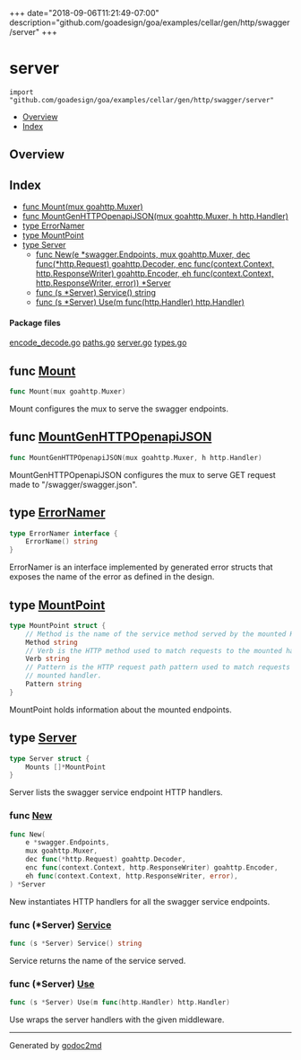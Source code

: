 +++
date="2018-09-06T11:21:49-07:00"
description="github.com/goadesign/goa/examples/cellar/gen/http/swagger/server"
+++


# server
`import "github.com/goadesign/goa/examples/cellar/gen/http/swagger/server"`

* [Overview](#pkg-overview)
* [Index](#pkg-index)

## <a name="pkg-overview">Overview</a>



## <a name="pkg-index">Index</a>
* [func Mount(mux goahttp.Muxer)](#Mount)
* [func MountGenHTTPOpenapiJSON(mux goahttp.Muxer, h http.Handler)](#MountGenHTTPOpenapiJSON)
* [type ErrorNamer](#ErrorNamer)
* [type MountPoint](#MountPoint)
* [type Server](#Server)
  * [func New(e *swagger.Endpoints, mux goahttp.Muxer, dec func(*http.Request) goahttp.Decoder, enc func(context.Context, http.ResponseWriter) goahttp.Encoder, eh func(context.Context, http.ResponseWriter, error)) *Server](#New)
  * [func (s *Server) Service() string](#Server.Service)
  * [func (s *Server) Use(m func(http.Handler) http.Handler)](#Server.Use)


#### <a name="pkg-files">Package files</a>
[encode_decode.go](/src/github.com/goadesign/goa/examples/cellar/gen/http/swagger/server/encode_decode.go) [paths.go](/src/github.com/goadesign/goa/examples/cellar/gen/http/swagger/server/paths.go) [server.go](/src/github.com/goadesign/goa/examples/cellar/gen/http/swagger/server/server.go) [types.go](/src/github.com/goadesign/goa/examples/cellar/gen/http/swagger/server/types.go) 





## <a name="Mount">func</a> [Mount](/src/target/server.go?s=1715:1744#L64)
``` go
func Mount(mux goahttp.Muxer)
```
Mount configures the mux to serve the swagger endpoints.



## <a name="MountGenHTTPOpenapiJSON">func</a> [MountGenHTTPOpenapiJSON](/src/target/server.go?s=2006:2069#L72)
``` go
func MountGenHTTPOpenapiJSON(mux goahttp.Muxer, h http.Handler)
```
MountGenHTTPOpenapiJSON configures the mux to serve GET request made to
"/swagger/swagger.json".




## <a name="ErrorNamer">type</a> [ErrorNamer](/src/target/server.go?s=570:619#L26)
``` go
type ErrorNamer interface {
    ErrorName() string
}
```
ErrorNamer is an interface implemented by generated error structs that
exposes the name of the error as defined in the design.










## <a name="MountPoint">type</a> [MountPoint](/src/target/server.go?s=682:1004#L31)
``` go
type MountPoint struct {
    // Method is the name of the service method served by the mounted HTTP handler.
    Method string
    // Verb is the HTTP method used to match requests to the mounted handler.
    Verb string
    // Pattern is the HTTP request path pattern used to match requests to the
    // mounted handler.
    Pattern string
}

```
MountPoint holds information about the mounted endpoints.










## <a name="Server">type</a> [Server](/src/target/server.go?s=391:435#L20)
``` go
type Server struct {
    Mounts []*MountPoint
}

```
Server lists the swagger service endpoint HTTP handlers.







### <a name="New">func</a> [New](/src/target/server.go?s=1079:1303#L42)
``` go
func New(
    e *swagger.Endpoints,
    mux goahttp.Muxer,
    dec func(*http.Request) goahttp.Decoder,
    enc func(context.Context, http.ResponseWriter) goahttp.Encoder,
    eh func(context.Context, http.ResponseWriter, error),
) *Server
```
New instantiates HTTP handlers for all the swagger service endpoints.





### <a name="Server.Service">func</a> (\*Server) [Service](/src/target/server.go?s=1478:1511#L57)
``` go
func (s *Server) Service() string
```
Service returns the name of the service served.




### <a name="Server.Use">func</a> (\*Server) [Use](/src/target/server.go?s=1594:1649#L60)
``` go
func (s *Server) Use(m func(http.Handler) http.Handler)
```
Use wraps the server handlers with the given middleware.








- - -
Generated by [godoc2md](https://godoc.org/github.com/davecheney/godoc2md)
